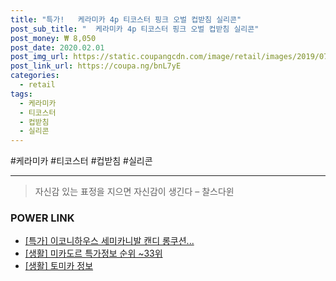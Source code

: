 ```yaml
--- 
title: "특가!   케라미카 4p 티코스터 핑크 오벌 컵받침 실리콘" 
post_sub_title: "  케라미카 4p 티코스터 핑크 오벌 컵받침 실리콘" 
post_money: ₩ 8,050 
post_date: 2020.02.01 
post_img_url: https://static.coupangcdn.com/image/retail/images/2019/07/23/2/7/5e776ed3-613a-4df1-88c7-d842ae72812d.jpg 
post_link_url: https://coupa.ng/bnL7yE 
categories: 
  - retail 
tags: 
  - 케라미카 
  - 티코스터 
  - 컵받침 
  - 실리콘 
--- 
```

  #케라미카 #티코스터 #컵받침 #실리콘 
<hr> 

> 자신감 있는 표정을 지으면 자신감이 생긴다 – 찰스다윈 


### POWER LINK

* <a href="https://blog.naver.com/an0733/221790242155" target="_blank">[특가] 이코니하우스 세미카니발 캔디 롱쿠션...</a>
* <a href="https://blog.naver.com/sakai111/221781562258" target="_blank"> [생활] 미카도르 특가정보 순위 ~33위</a>
* <a href="https://blog.naver.com/fasyy4321/221763730547" target="_blank"> [생활] 토미카 정보 </a>
